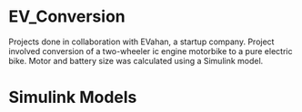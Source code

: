 # EV_Conversion
Projects done in collaboration with EVahan, a startup company. Project involved conversion of a two-wheeler ic engine motorbike to a pure electric bike. Motor and battery size was calculated using a Simulink model.

# Simulink Models


